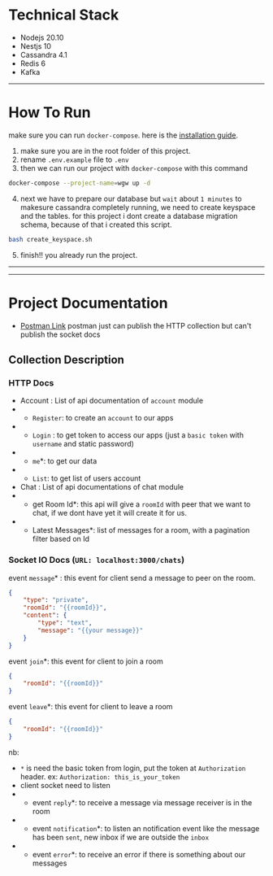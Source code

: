 # Technical Stack
- Nodejs 20.10
- Nestjs 10
- Cassandra 4.1
- Redis 6
- Kafka

--- 

# How To Run
make sure you can run `docker-compose`. here is the [installation guide](https://docs.docker.com/compose/install/).

1. make sure you are in the root folder of this project.
2. rename `.env.example` file to `.env`
3. then we can run our project with `docker-compose` with this command
```sh
docker-compose --project-name=wgw up -d
``` 

4. next we have to prepare our database but `wait` about `1 minutes` to makesure cassandra completely running, we need to create keyspace and the tables. 
for this project i dont create a database migration schema, because of that i created this script.
```sh
bash create_keyspace.sh
``` 
5. finish!! you already run the project.

---
---
# Project Documentation
- [Postman Link](https://documenter.getpostman.com/view/4219273/2sA2r3YkbU) postman just can publish the HTTP collection but can't publish the socket docs

##  Collection Description
### HTTP Docs
- Account : List of api documentation of `account` module
- - `Register`: to create an `account` to our apps
- - `Login` : to get token to access our apps (just a `basic token` with `username` and static password)
- - `me`*: to get our data
- - `List`: to get list of users account
- Chat : List of api documentations of chat module
- - get Room Id*: this api will give a `roomId` with peer that we want to chat, if we dont have yet it will create it for us.
- - Latest Messages*: list of messages for a room, with a pagination filter based on Id

### Socket IO Docs (`URL: localhost:3000/chats`)
event `message`* : this event for client send a message to peer on the room.
```json
{
    "type": "private",
    "roomId": "{{roomId}}",
    "content": {
        "type": "text",
        "message": "{{your message}}"
    }
}
```
event `join`*: this event for client to join a room
```json
{
    "roomId": "{{roomId}}"
}
```
event `leave`*: this event for client to leave a room
```json
{
    "roomId": "{{roomId}}"
}
```
nb:
- `*` is need the basic token from login, put the token at `Authorization` header. ex: `Authorization: this_is_your_token`
- client socket need to listen
- - event `reply`*: to receive a message via message receiver is in the room
- - event `notification`*: to listen an notification event like the message has been `sent`, new inbox if we are outside the `inbox`
- - event `error`*: to receive an error if there is something about our messages